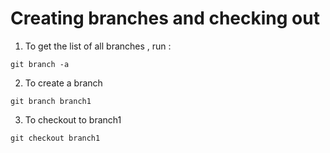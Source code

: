 # Creating branches and checking out 

1) To get the list of all branches , run :
```
git branch -a 
```

2) To create a branch 
```
git branch branch1
```

3) To checkout to  branch1 
```
git checkout branch1
```
